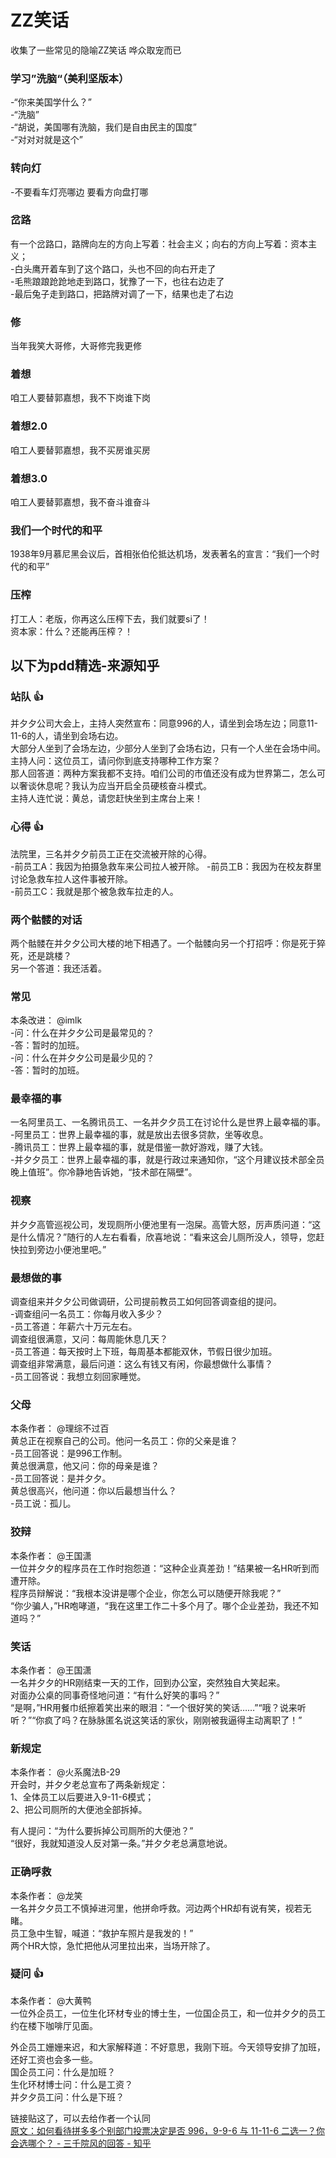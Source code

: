 # ZZ笑话
收集了一些常见的隐喻ZZ笑话 哗众取宠而已

### 学习”洗脑“（美利坚版本）
-“你来美国学什么？”<br/>
-“洗脑”<br/>
-“胡说，美国哪有洗脑，我们是自由民主的国度”<br/>
-“对对对就是这个”<br/>

### 转向灯
-不要看车灯亮哪边 要看方向盘打哪

### 岔路
有一个岔路口，路牌向左的方向上写着：社会主义；向右的方向上写着：资本主义；<br/>
-白头鹰开着车到了这个路口，头也不回的向右开走了<br/>
-毛熊踉踉跄跄地走到路口，犹豫了一下，也往右边走了<br/>
-最后兔子走到路口，把路牌对调了一下，结果也走了右边<br/>

### 修
当年我笑大哥修，大哥修完我更修

### 着想
咱工人要替郭嘉想，我不下岗谁下岗

### 着想2.0
咱工人要替郭嘉想，我不买房谁买房

### 着想3.0
咱工人要替郭嘉想，我不奋斗谁奋斗

### 我们一个时代的和平
1938年9月慕尼黑会议后，首相张伯伦抵达机场，发表著名的宣言：“我们一个时代的和平”

### 压榨
打工人：老版，你再这么压榨下去，我们就要si了！<br/>
资本家：什么？还能再压榨？！

## 以下为pdd精选-来源知乎

### 站队 :thumbsup:
并夕夕公司大会上，主持人突然宣布：同意996的人，请坐到会场左边；同意11-11-6的人，请坐到会场右边。  
大部分人坐到了会场左边，少部分人坐到了会场右边，只有一个人坐在会场中间。  
主持人问：这位员工，请问你到底支持哪种工作方案？  
那人回答道：两种方案我都不支持。咱们公司的市值还没有成为世界第二，怎么可以奢谈休息呢？我认为应当开启全员硬核奋斗模式。  
主持人连忙说：黄总，请您赶快坐到主席台上来！ 

### 心得 :thumbsup:
法院里，三名并夕夕前员工正在交流被开除的心得。  
-前员工A：我因为拍摄急救车来公司拉人被开除。
-前员工B：我因为在校友群里讨论急救车拉人这件事被开除。  
-前员工C：我就是那个被急救车拉走的人。  

### 两个骷髅的对话
两个骷髅在并夕夕公司大楼的地下相遇了。一个骷髅向另一个打招呼：你是死于猝死，还是跳楼？  
另一个答道：我还活着。  

### 常见
本条改进： @imlk  
-问：什么在并夕夕公司是最常见的？  
-答：暂时的加班。  
-问：什么在并夕夕公司是最少见的？  
-答：暂时的加班。  

### 最幸福的事
一名阿里员工、一名腾讯员工、一名并夕夕员工在讨论什么是世界上最幸福的事。  
-阿里员工：世界上最幸福的事，就是放出去很多贷款，坐等收息。  
-腾讯员工：世界上最幸福的事，就是借鉴一款好游戏，赚了大钱。  
-并夕夕员工：世界上最幸福的事，就是行政过来通知你，“这个月建议技术部全员晚上值班”。你冷静地告诉她，“技术部在隔壁”。  

### 视察
并夕夕高管巡视公司，发现厕所小便池里有一泡屎。高管大怒，厉声质问道：“这是什么情况？”随行的人左右看看，欣喜地说：“看来这会儿厕所没人，领导，您赶快拉到旁边小便池里吧。”  

### 最想做的事
调查组来并夕夕公司做调研，公司提前教员工如何回答调查组的提问。  
-调查组问一名员工：你每月收入多少？  
-员工答道：年薪六十万元左右。  
调查组很满意，又问：每周能休息几天？  
-员工答道：每天按时上下班，每周基本都能双休，节假日很少加班。  
调查组非常满意，最后问道：这么有钱又有闲，你最想做什么事情？  
-员工回答说：我想立刻回家睡觉。  

### 父母
本条作者： @理综不过百   
黄总正在视察自己的公司。他问一名员工：你的父亲是谁？  
-员工回答说：是996工作制。  
黄总很满意，他又问：你的母亲是谁？  
-员工回答说：是并夕夕。  
黄总很高兴，他问道：你以后最想当什么？  
-员工说：孤儿。  

### 狡辩
本条作者： @王国潇   
一位并夕夕的程序员在工作时抱怨道：“这种企业真差劲！”结果被一名HR听到而遭开除。  
程序员辩解说：“我根本没讲是哪个企业，你怎么可以随便开除我呢？”  
“你少骗人，”HR咆哮道，“我在这里工作二十多个月了。哪个企业差劲，我还不知道吗？”  

### 笑话
本条作者： @王国潇   
一名并夕夕的HR刚结束一天的工作，回到办公室，突然独自大笑起来。  
对面办公桌的同事奇怪地问道：“有什么好笑的事吗？”  
“是啊，”HR用餐巾纸擦着笑出来的眼泪：“一个很好笑的笑话……”“哦？说来听听？”“你疯了吗？在脉脉匿名说这笑话的家伙，刚刚被我逼得主动离职了！”  

### 新规定
本条作者： @火系魔法B-29   
开会时，并夕夕老总宣布了两条新规定：  
1、全体员工以后要进入9-11-6模式；  
2、把公司厕所的大便池全部拆掉。  
  
有人提问：“为什么要拆掉公司厕所的大便池？”  
“很好，我就知道没人反对第一条。”并夕夕老总满意地说。  

### 正确呼救
本条作者： @龙笑   
一名并夕夕员工不慎掉进河里，他拼命呼救。河边两个HR却有说有笑，视若无睹。  
员工急中生智，喊道：“救护车照片是我发的！”  
两个HR大惊，急忙把他从河里拉出来，当场开除了。  

### 疑问 :thumbsup:
本条作者： @大黄鸭   
一位外企员工，一位生化环材专业的博士生，一位国企员工，和一位并夕夕的员工约在楼下咖啡厅见面。 
   
外企员工姗姗来迟，和大家解释道：不好意思，我刚下班。今天领导安排了加班，还好工资也会多一些。  
国企员工问：什么是加班？  
生化环材博士问：什么是工资？  
并夕夕员工问：什么是下班？
  
链接贴这了，可以去给作者一个认同  
[原文：如何看待拼多多个别部门投票决定是否 996，9-9-6 与 11-11-6 二选一？你会选哪个？ - 三千院风的回答 - 知乎 ](https://www.zhihu.com/question/440331112/answer/1688758166)